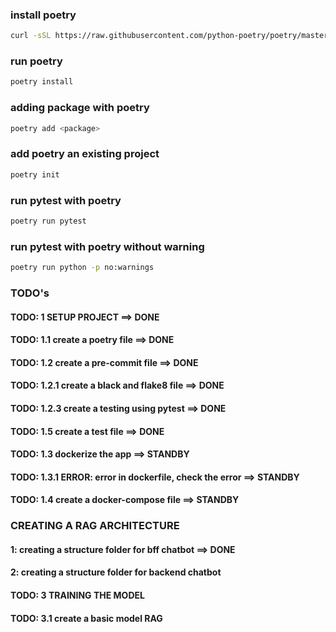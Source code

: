 ### install poetry
```bash
curl -sSL https://raw.githubusercontent.com/python-poetry/poetry/master/get-poetry.py | python -
```
### run poetry
```bash
poetry install
```

### adding package with poetry
```bash
poetry add <package>
```

### add poetry an existing project
```bash
poetry init
```

### run pytest with poetry
```bash
poetry run pytest
```

### run pytest with poetry without warning
```bash
poetry run python -p no:warnings
```

### TODO's
#### TODO: 1 SETUP PROJECT ==> DONE
#### TODO: 1.1 create a poetry file ==> DONE
#### TODO: 1.2 create a pre-commit file ==> DONE
#### TODO: 1.2.1 create a black and flake8 file ==> DONE
#### TODO: 1.2.3 create a testing using pytest ==> DONE
#### TODO: 1.5 create a test file ==> DONE

#### TODO: 1.3 dockerize the app ==> STANDBY
#### TODO: 1.3.1 ERROR: error in dockerfile, check the error ==> STANDBY
#### TODO: 1.4 create a docker-compose file ==> STANDBY

### CREATING A RAG ARCHITECTURE
#### 1: creating a structure folder for bff chatbot ==> DONE
#### 2: creating a structure folder for backend chatbot

#### TODO: 3 TRAINING THE MODEL
#### TODO: 3.1 create a basic model RAG
